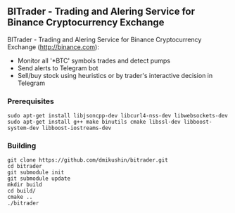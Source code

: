 ## BITrader - Trading and Alering Service for Binance Cryptocurrency Exchange

BITrader - Trading and Alering Service for Binance Cryptocurrency Exchange (http://binance.com):

 * Monitor all '\*BTC' symbols trades and detect pumps
 * Send alerts to Telegram bot
 * Sell/buy stock using heuristics or by trader's interactive decision in Telegram

### Prerequisites

```
sudo apt-get install libjsoncpp-dev libcurl4-nss-dev libwebsockets-dev
sudo apt-get install g++ make binutils cmake libssl-dev libboost-system-dev libboost-iostreams-dev
```

### Building

```
git clone https://github.com/dmikushin/bitrader.git
cd bitrader
git submodule init
git submodule update
mkdir build
cd build/
cmake ..
./bitrader
```


